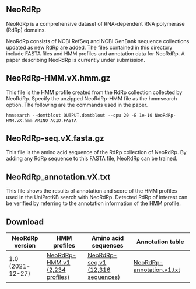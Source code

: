 ## NeoRdRp

NeoRdRp is a comprehensive dataset of RNA-dependent RNA polymerase (RdRp) domains.

NeoRdRp consists of NCBI RefSeq and NCBI GenBank sequence collections updated as new RdRp are added. The files contained in this directory include FASTA files and HMM profiles and annotation data for NeoRdRp. A paper describing NeoRdRp is currently under submission.

## NeoRdRp-HMM.vX.hmm.gz
This file is the HMM profile created from the RdRp collection collected by NeoRdRp. Specify the unzipped NeoRdRp-HMM file as the hmmsearch option. The following are the commands used in the paper.

```hmmsearch --domtblout OUTPUT.domtblout --cpu 20 -E 1e-10 NeoRdRp-HMM.vX.hmm AMINO_ACID.FASTA```

## NeoRdRp-seq.vX.fasta.gz
This file is the amino acid sequence of the RdRp collection of NeoRdRp. By adding any RdRp sequence to this FASTA file, NeoRdRp can be trained.

## NeoRdRp_annotation.vX.txt
This file shows the results of annotation and score of the HMM profiles used in the UniProtKB search with NeoRdRp. Detected RdRp of interest can be verified by referring to the annotation information of the HMM profile.

## Download
| NeoRdRp version | HMM profiles     | Amino acid sequences | Annotation table         |
|-----------------|------------------|----------------------|--------------------------|
| 1.0 <br> (2021-12-27) | [NeoRdRp-HMM.v1 <br> (2,234 profiles)](https://github.com/shoichisakaguchi/NeoRdRp/blob/main/NeoRdRp-HMM.v1.hmm.gz)  | [NeoRdRp-seq.v1  <br> (12,316 sequences)](https://github.com/shoichisakaguchi/NeoRdRp/blob/main/NeoRdRp-seq.v1.fasta.gz) | [NeoRdRp-annotation.v1.txt](https://github.com/shoichisakaguchi/NeoRdRp/blob/main/NeoRdRp_annotation.v1.txt) |
